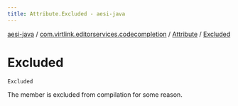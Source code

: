 ```yaml
---
title: Attribute.Excluded - aesi-java
---
```


[aesi-java](../../index.html) / [com.virtlink.editorservices.codecompletion](../index.html) / [Attribute](index.html) / [Excluded](.)

# Excluded

`Excluded`

The member is excluded from compilation for some reason.

